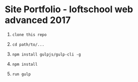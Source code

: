 # Site Portfolio - loftschool web advanced 2017

1. ```clone this repo```
2. ```cd path/to/...```
3. ```npm install gulpjs/gulp-cli -g```  

4. ```npm install```
6. ```run gulp``` 